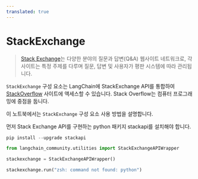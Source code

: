 ```yaml
---
translated: true
---
```


# StackExchange

>[Stack Exchange](https://stackexchange.com/)는 다양한 분야의 질문과 답변(Q&A) 웹사이트 네트워크로, 각 사이트는 특정 주제를 다루며 질문, 답변 및 사용자가 평판 시스템에 따라 관리됩니다.

``StackExchange`` 구성 요소는 LangChain에 StackExchange API를 통합하여 [StackOverflow](https://stackoverflow.com/) 사이트에 액세스할 수 있습니다. Stack Overflow는 컴퓨터 프로그래밍에 중점을 둡니다.

이 노트북에서는 ``StackExchange`` 구성 요소 사용 방법을 설명합니다.

먼저 Stack Exchange API를 구현하는 python 패키지 stackapi를 설치해야 합니다.

```python
pip install --upgrade stackapi
```

```python
from langchain_community.utilities import StackExchangeAPIWrapper

stackexchange = StackExchangeAPIWrapper()

stackexchange.run("zsh: command not found: python")
```
